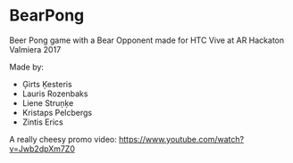 # BearPong
Beer Pong game with a Bear Opponent made for HTC Vive at AR Hackaton Valmiera 2017

Made by:
* Ģirts Ķesteris
* Lauris Rozenbaks
* Liene Struņķe
* Kristaps Pelcbergs
* Zintis Erics


A really cheesy promo video: https://www.youtube.com/watch?v=Jwb2dpXm7Z0
